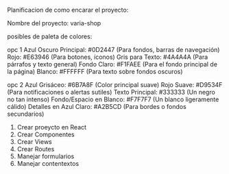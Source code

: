 Planificacion de como encarar el proyecto:

Nombre del proyecto: varia-shop

posibles de paleta de colores:

opc 1
Azul Oscuro Principal: #0D2447 (Para fondos, barras de navegación)
Rojo: #E63946 (Para botones, íconos)
Gris para Texto: #4A4A4A (Para párrafos y texto general)
Fondo Claro: #F1FAEE (Para el fondo principal de la página)
Blanco: #FFFFFF (Para texto sobre fondos oscuros)

opc 2
Azul Grisáceo: #6B7A8F (Color principal suave)
Rojo Suave: #D9534F (Para notificaciones o alertas sutiles)
Texto Principal: #333333 (Un negro no tan intenso)
Fondo/Espacio en Blanco: #F7F7F7 (Un blanco ligeramente cálido)
Detalles en Azul Claro: #A2B5CD (Para bordes o fondos secundarios)

1. Crear proeycto en React
2. Crear Componentes
3. Crear Views
4. Crear Routes
5. Manejar formularios
6. Manejar contentextos
